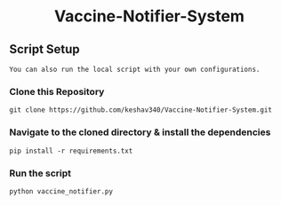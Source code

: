 <h1 align="center">Vaccine-Notifier-System</h1>

## Script Setup
```
You can also run the local script with your own configurations.
```
### Clone this Repository
```
git clone https://github.com/keshav340/Vaccine-Notifier-System.git
```

### Navigate to the cloned directory & install the dependencies
```
pip install -r requirements.txt
```

### Run the script
```
python vaccine_notifier.py
```


